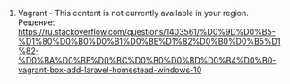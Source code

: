 
1. Vagrant - This content is not currently available in your region.
Решение: https://ru.stackoverflow.com/questions/1403561/%D0%9D%D0%B5-%D1%80%D0%B0%D0%B1%D0%BE%D1%82%D0%B0%D0%B5%D1%82-%D0%BA%D0%BE%D0%BC%D0%B0%D0%BD%D0%B4%D0%B0-vagrant-box-add-laravel-homestead-windows-10